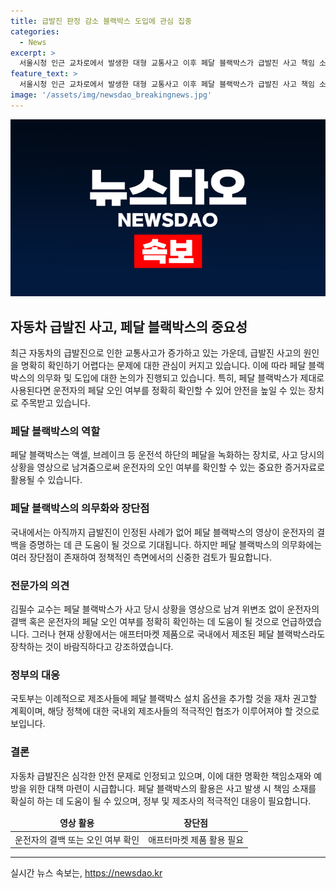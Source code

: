 ```yaml
---
title: 급발진 판정 감소 블랙박스 도입에 관심 집중
categories:
  - News
excerpt: >
  서울시청 인근 교차로에서 발생한 대형 교통사고 이후 페달 블랙박스가 급발진 사고 책임 소재를 명확히 하는데 도움이 될 것이라는 주장이 나오고 있다. 2017년부터 올해 6월까지 접수된 급발진 신고 236건 중 실제 급발진으로 인정된 사례는 없었으며, 페달 블랙박스 설치를 권고했지만 제조사들의 거부로 논란이 있었다. 국토부는 이에 대응하여 지난해에 이어 제조사들에 페달 블랙박스 설치 옵션을 추가할 계획이라고 밝혔으며, 전문가들은 페달 블랙박스의 의무화가 급발진 사고 책임 소재를 명확히 할 수 있다고 조언하고 있다.
feature_text: >
  서울시청 인근 교차로에서 발생한 대형 교통사고 이후 페달 블랙박스가 급발진 사고 책임 소재를 명확히 하는데 도움이 될 것이라는 주장이 나오고 있다. 2017년부터 올해 6월까지 접수된 급발진 신고 236건 중 실제 급발진으로 인정된 사례는 없었으며, 페달 블랙박스 설치를 권고했지만 제조사들의 거부로 논란이 있었다. 국토부는 이에 대응하여 지난해에 이어 제조사들에 페달 블랙박스 설치 옵션을 추가할 계획이라고 밝혔으며, 전문가들은 페달 블랙박스의 의무화가 급발진 사고 책임 소재를 명확히 할 수 있다고 조언하고 있다.
image: '/assets/img/newsdao_breakingnews.jpg'
---
```


<p><img src="/assets/img/newsdao_breakingnews.jpg" alt="pcversion 속보" /></p>

<h2 data-ke-size="size26">자동차 급발진 사고, 페달 블랙박스의 중요성</h2>

<p data-ke-size="size16">최근 자동차의 급발진으로 인한 교통사고가 증가하고 있는 가운데, 급발진 사고의 원인을 명확히 확인하기 어렵다는 문제에 대한 관심이 커지고 있습니다. 이에 따라 페달 블랙박스의 의무화 및 도입에 대한 논의가 진행되고 있습니다. 특히, 페달 블랙박스가 제대로 사용된다면 운전자의 페달 오인 여부를 정확히 확인할 수 있어 안전을 높일 수 있는 장치로 주목받고 있습니다.</p>

<h3 data-ke-size="size24">페달 블랙박스의 역할</h3>

<p data-ke-size="size16">페달 블랙박스는 액셀, 브레이크 등 운전석 하단의 페달을 녹화하는 장치로, 사고 당시의 상황을 영상으로 남겨줌으로써 운전자의 오인 여부를 확인할 수 있는 중요한 증거자료로 활용될 수 있습니다.</p>

<h3 data-ke-size="size24">페달 블랙박스의 의무화와 장단점</h3>

<p data-ke-size="size16">국내에서는 아직까지 급발진이 인정된 사례가 없어 페달 블랙박스의 영상이 운전자의 결백을 증명하는 데 큰 도움이 될 것으로 기대됩니다. 하지만 페달 블랙박스의 의무화에는 여러 장단점이 존재하여 정책적인 측면에서의 신중한 검토가 필요합니다.</p>

<h3 data-ke-size="size24">전문가의 의견</h3>

<p data-ke-size="size16">김필수 교수는 페달 블랙박스가 사고 당시 상황을 영상으로 남겨 위변조 없이 운전자의 결백 혹은 운전자의 페달 오인 여부를 정확히 확인하는 데 도움이 될 것으로 언급하였습니다. 그러나 현재 상황에서는 애프터마켓 제품으로 국내에서 제조된 페달 블랙박스라도 장착하는 것이 바람직하다고 강조하였습니다.</p>

<h3 data-ke-size="size24">정부의 대응</h3>

<p data-ke-size="size16">국토부는 이례적으로 제조사들에 페달 블랙박스 설치 옵션을 추가할 것을 재차 권고할 계획이며, 해당 정책에 대한 국내외 제조사들의 적극적인 협조가 이루어져야 할 것으로 보입니다.</p>

<h3 data-ke-size="size24">결론</h3>

<p data-ke-size="size16">자동차 급발진은 심각한 안전 문제로 인정되고 있으며, 이에 대한 명확한 책임소재와 예방을 위한 대책 마련이 시급합니다. 페달 블랙박스의 활용은 사고 발생 시 책임 소재를 확실히 하는 데 도움이 될 수 있으며, 정부 및 제조사의 적극적인 대응이 필요합니다.</p>

<table>
<thead>
<tr>
<td style="text-align: center; height: 17px;"><b>영상 활용</b></td>
<td style="text-align: center; height: 17px;"><b>장단점</b></td>
</tr>
</thead>
<tbody>
<tr>
<td style="text-align: center; height: 17px;">운전자의 결백 또는 오인 여부 확인</td>
<td style="text-align: center; height: 17px;">애프터마켓 제품 활용 필요</td>
</tr>
</tbody>
</table>

<hr>
실시간 뉴스 속보는, <a href="https://newsdao.kr" rel="dofollow">https://newsdao.kr</a>


